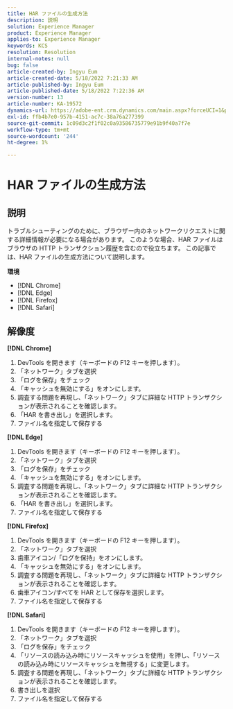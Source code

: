 ```yaml
---
title: HAR ファイルの生成方法
description: 説明
solution: Experience Manager
product: Experience Manager
applies-to: Experience Manager
keywords: KCS
resolution: Resolution
internal-notes: null
bug: false
article-created-by: Ingyu Eum
article-created-date: 5/18/2022 7:21:33 AM
article-published-by: Ingyu Eum
article-published-date: 5/18/2022 7:22:36 AM
version-number: 13
article-number: KA-19572
dynamics-url: https://adobe-ent.crm.dynamics.com/main.aspx?forceUCI=1&pagetype=entityrecord&etn=knowledgearticle&id=58c9ff20-7bd6-ec11-a7b5-000d3a3ade0f
exl-id: ffb4b7e0-957b-4151-ac7c-38a76a277399
source-git-commit: 1c09d3c2f1f02c0a93586735779e91b9f40a7f7e
workflow-type: tm+mt
source-wordcount: '244'
ht-degree: 1%

---
```


# HAR ファイルの生成方法

## 説明


トラブルシューティングのために、ブラウザー内のネットワークリクエストに関する詳細情報が必要になる場合があります。 このような場合、HAR ファイルはブラウザの HTTP トランザクション履歴を含むので役立ちます。 この記事では、HAR ファイルの生成方法について説明します。

<b>環境</b>

- [!DNL Chrome]
- [!DNL Edge]
- [!DNL Firefox]
- [!DNL Safari]


## 解像度


<b>[!DNL Chrome]</b>

1. DevTools を開きます（キーボードの F12 キーを押します）。
1. 「ネットワーク」タブを選択
1. 「ログを保存」をチェック
1. 「キャッシュを無効にする」をオンにします。
1. 調査する問題を再現し、「ネットワーク」タブに詳細な HTTP トランザクションが表示されることを確認します。
1. 「HAR を書き出し」を選択します。
1. ファイル名を指定して保存する

<b>[!DNL Edge]</b>

1. DevTools を開きます（キーボードの F12 キーを押します）。
1. 「ネットワーク」タブを選択
1. 「ログを保存」をチェック
1. 「キャッシュを無効にする」をオンにします。
1. 調査する問題を再現し、「ネットワーク」タブに詳細な HTTP トランザクションが表示されることを確認します。
1. 「HAR を書き出し」を選択します。
1. ファイル名を指定して保存する

<b>[!DNL Firefox]</b>

1. DevTools を開きます（キーボードの F12 キーを押します）。
1. 「ネットワーク」タブを選択
1. 歯車アイコン/「ログを保持」をオンにします。
1. 「キャッシュを無効にする」をオンにします。
1. 調査する問題を再現し、「ネットワーク」タブに詳細な HTTP トランザクションが表示されることを確認します。
1. 歯車アイコン/すべてを HAR として保存を選択します。
1. ファイル名を指定して保存する

<b>[!DNL Safari]</b>

1. DevTools を開きます（キーボードの F12 キーを押します）。
1. 「ネットワーク」タブを選択 
1. 「ログを保存」をチェック
1. 「リソースの読み込み時にリソースキャッシュを使用」を押し、「リソースの読み込み時にリソースキャッシュを無視する」に変更します。
1. 調査する問題を再現し、「ネットワーク」タブに詳細な HTTP トランザクションが表示されることを確認します。
1. 書き出しを選択
1. ファイル名を指定して保存する

